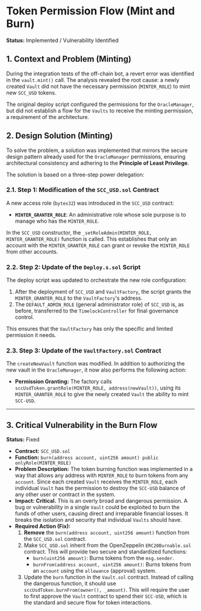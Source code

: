 # Token Permission Flow (Mint and Burn)

**Status:** Implemented / Vulnerability Identified

## 1. Context and Problem (Minting)

During the integration tests of the off-chain bot, a revert error was identified in the `vault.mint()` call. The analysis revealed the root cause: a newly created `Vault` did not have the necessary permission (`MINTER_ROLE`) to mint new `SCC_USD` tokens.

The original deploy script configured the permissions for the `OracleManager`, but did not establish a flow for the `Vaults` to receive the minting permission, a requirement of the architecture.

## 2. Design Solution (Minting)

To solve the problem, a solution was implemented that mirrors the secure design pattern already used for the `OracleManager` permissions, ensuring architectural consistency and adhering to the **Principle of Least Privilege**.

The solution is based on a three-step power delegation:

### 2.1. Step 1: Modification of the `SCC_USD.sol` Contract

A new access role (`bytes32`) was introduced in the `SCC_USD` contract:

- **`MINTER_GRANTER_ROLE`**: An administrative role whose sole purpose is to manage who has the `MINTER_ROLE`.

In the `SCC_USD` constructor, the `_setRoleAdmin(MINTER_ROLE, MINTER_GRANTER_ROLE)` function is called. This establishes that only an account with the `MINTER_GRANTER_ROLE` can grant or revoke the `MINTER_ROLE` from other accounts.

### 2.2. Step 2: Update of the `Deploy.s.sol` Script

The deploy script was updated to orchestrate the new role configuration:

1.  After the deployment of `SCC_USD` and `VaultFactory`, the script grants the `MINTER_GRANTER_ROLE` to the `VaultFactory`'s address.
2.  The `DEFAULT_ADMIN_ROLE` (general administrator role) of `SCC_USD` is, as before, transferred to the `TimelockController` for final governance control.

This ensures that the `VaultFactory` has only the specific and limited permission it needs.

### 2.3. Step 3: Update of the `VaultFactory.sol` Contract

The `createNewVault` function was modified. In addition to authorizing the new vault in the `OracleManager`, it now also performs the following action:

- **Permission Granting:** The factory calls `sccUsdToken.grantRole(MINTER_ROLE, address(newVault))`, using its `MINTER_GRANTER_ROLE` to give the newly created `Vault` the ability to mint `SCC-USD`.

---

## 3. Critical Vulnerability in the Burn Flow

**Status:** Fixed

-   **Contract:** `SCC_USD.sol`
-   **Function:** `burn(address account, uint256 amount) public onlyRole(MINTER_ROLE)`
-   **Problem Description:** The token burning function was implemented in a way that allows any address with `MINTER_ROLE` to burn tokens from any `account`. Since each created `Vault` receives the `MINTER_ROLE`, each individual `Vault` has the permission to destroy the `SCC-USD` balance of any other user or contract in the system.
-   **Impact:** **Critical.** This is an overly broad and dangerous permission. A bug or vulnerability in a single `Vault` could be exploited to burn the funds of other users, causing direct and irreparable financial losses. It breaks the isolation and security that individual `Vaults` should have.
-   **Required Action (Fix):**
    1.  **Remove** the `burn(address account, uint256 amount)` function from the `SCC_USD.sol` contract.
    2.  Make `SCC_USD.sol` inherit from the OpenZeppelin `ERC20Burnable.sol` contract. This will provide two secure and standardized functions:
        - `burn(uint256 amount)`: Burns tokens from the `msg.sender`.
        - `burnFrom(address account, uint256 amount)`: Burns tokens from an `account` using the `allowance` (approval) system.
    3.  Update the `burn` function in the `Vault.sol` contract. Instead of calling the dangerous function, it should use `sccUsdToken.burnFrom(owner(), _amount)`. This will require the user to first approve the `Vault` contract to spend their `SCC-USD`, which is the standard and secure flow for token interactions.